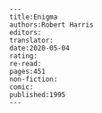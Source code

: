 
    ---
    title:Enigma
    authors:Robert Harris
    editors:
    translator:
    date:2020-05-04
    rating:
    re-read:
    pages:451
    non-fiction:
    comic:
    published:1995
    ---

    